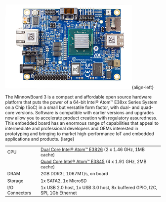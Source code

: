 ![MinnowBoard 3 - Top](pages/default-page/Mb-Turbot-ADI-0008-150807_top.png){align-left} 

The MinnowBoard 3 is a compact and affordable open source hardware platform 
that puts the power of a 64-bit Intel® Atom™ E38xx Series System on a Chip (SoC) 
in a small but versatile form factor, with dual- and quad-core versions. 
Software is compatible with earlier versions and upgrades now allow you to 
accelerate product creation with regulatory assuredness. This embedded board has 
an enormous range of capabilities that appeal to intermediate and professional 
developers and OEMs interested in prototyping and bringing to market 
high-performance IoT and embedded applications and products. {large}  
 
|  |  |
|----|----|
|CPU    | [Dual Core Intel® Atom™ E3826](http://ark.intel.com/products/78477/Intel-Atom-Processor-E3826-1M-Cache-1_46-GHz) (2 x 1.46 GHz, 1MB cache) |
    | [Quad Core Intel® Atom™ E3845](http://ark.intel.com/products/78475/Intel-Atom-Processor-E3845-2M-Cache-1_91-GHz?q=3845) (4 x 1.91 GHz, 2MB cache) |
|DRAM   |  2GB DDR3L 1067MT/s, on board |
|Storage    | 1x SATA2, 1x MicroSD |
|I/O Connectors   |  1x USB 2.0 host, 1x USB 3.0 host, 8x buffered GPIO, I2C, SPI, 1Gb Ethernet |
